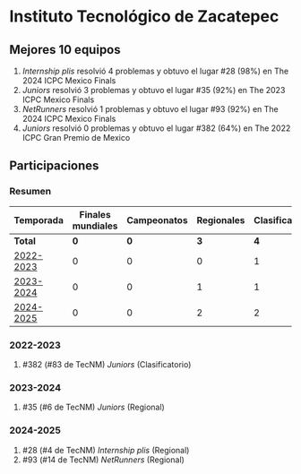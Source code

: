 # Instituto Tecnológico de Zacatepec

## Mejores 10 equipos

1. _Internship plis_ resolvió 4 problemas y obtuvo el lugar #28 (98%) en The 2024 ICPC Mexico Finals
1. _Juniors_ resolvió 3 problemas y obtuvo el lugar #35 (92%) en The 2023 ICPC Mexico Finals
1. _NetRunners_ resolvió 1 problemas y obtuvo el lugar #93 (92%) en The 2024 ICPC Mexico Finals
1. _Juniors_ resolvió 0 problemas y obtuvo el lugar #382 (64%) en The 2022 ICPC Gran Premio de Mexico

## Participaciones

### Resumen

| Temporada | Finales mundiales | Campeonatos | Regionales | Clasificatorios | Equipos |
| --- | --- | --- | --- | --- | --- |
| **Total** | **0** | **0** | **3** | **4** | **4** |
| [2022-2023](#2022-2023) | 0 | 0 | 0 | 1 | 1 |
| [2023-2024](#2023-2024) | 0 | 0 | 1 | 1 | 1 |
| [2024-2025](#2024-2025) | 0 | 0 | 2 | 2 | 2 |

### 2022-2023

1. #382 (#83 de TecNM) _Juniors_ (Clasificatorio)

### 2023-2024

1. #35 (#6 de TecNM) _Juniors_ (Regional)

### 2024-2025

1. #28 (#4 de TecNM) _Internship plis_ (Regional)
1. #93 (#14 de TecNM) _NetRunners_ (Regional)



